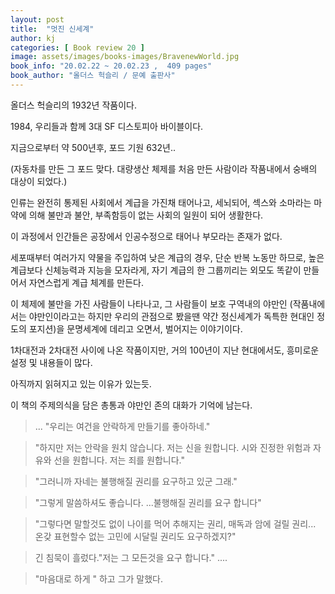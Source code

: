 ```yaml
---
layout: post
title:  "멋진 신세계"
author: kj
categories: [ Book review 20 ]
image: assets/images/books-images/BravenewWorld.jpg
book_info: "20.02.22 ~ 20.02.23 ,  409 pages"
book_author: "올더스 헉슬리 / 문예 출판사"
---
```

올더스 헉슬리의 1932년 작품이다.

1984, 우리들과 함께 3대 SF 디스토피아 바이블이다.

지금으로부터 약 500년후, 포드 기원 632년..

(자동차를 만든 그 포드 맞다. 대량생산 체제를 처음 만든 사람이라 작품내에서 숭배의 대상이 되었다.)

인류는 완전히 통제된 사회에서 계급을 가진채 태어나고, 세뇌되어, 섹스와 소마라는 마약에 의해 불만과 불안, 부족함등이 없는 사회의 일원이 되어 생활한다.

이 과정에서 인간들은 공장에서 인공수정으로 태어나 부모라는 존재가 없다.

세포때부터 여러가지 약물을 주입하여 낮은 계급의 경우, 단순 반복 노동만 하므로, 높은계급보다 신체능력과 지능을 모자라게, 자기 계급의 한 그룹끼리는 외모도 똑같이 만들어서 자연스럽게 계급 체계를 만든다.

이 체제에 불만을 가진 사람들이 나타나고, 그 사람들이 보호 구역내의 야만인 (작품내에서는 야만인이라고는 하지만 우리의 관점으로 봤을땐 약간 정신세계가 독특한 현대인 정도의 포지션)을 문명세계에 데리고 오면서, 벌어지는 이야기이다.

1차대전과 2차대전 사이에 나온 작품이지만, 거의 100년이 지난 현대에서도, 흥미로운 설정 및 내용들이 많다.

아직까지 읽혀지고 있는 이유가 있는듯.

이 책의 주제의식을 담은 총통과 야만인 존의 대화가 기억에 남는다.

>... "우리는 여건을 안락하게 만들기를 좋아하네."

>"하지만 저는 안락을 원치 않습니다. 저는 신을 원합니다. 시와 진정한 위험과 자유와 선을 원합니다. 저는 죄를 원합니다." 

> "그러니까 자네는 불행해질 권리를 요구하고 있군 그래."

>"그렇게 말씀하셔도 좋습니다. ...불행해질 권리를 요구 합니다"

>"그렇다면 말할것도 없이 나이를 먹어 추해지는 권리, 매독과 암에 걸릴 권리... 온갖 표현할수 없는 고민에 시달릴 권리도 요구하겠지?"

>긴 침묵이 흘렀다."저는 그 모든것을 요구 합니다." ....

>"마음대로 하게 " 하고 그가 말했다.


